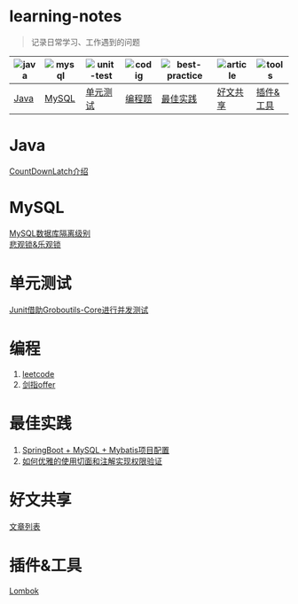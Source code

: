 # learning-notes
> 记录日常学习、工作遇到的问题

|![java](pic/java.png)|![mysql](pic/db.png)|![unit-test](pic/ut.png)|![codig](pic/coding.png)|![best-practice](pic/practice.png)|![article](pic/article.png)|![tools](pic/tools.png)|
|-|-|-|-|-|-|-|
|[Java](#java)|[MySQL](#mysql)|[单元测试](#unit-test)|[编程题](#coding)|[最佳实践](#best-practice)|[好文共享](#article-share)|[插件&工具](#plugin-tool)|

# <span id="java">Java</span>
[CountDownLatch介绍](java/CountDownLatch.md)

# <span id="mysql">MySQL</span>
[MySQL数据库隔离级别](mysql/MySQL数据库隔离级别.md)<br>
[悲观锁&乐观锁](mysql/悲观锁&乐观锁.md)

# <span id="unit-test">单元测试</span>
[Junit借助Groboutils-Core进行并发测试](单元测试/Junit借助Groboutils-Core进行并发测试.md)

# <span id="coding">编程</span>
1. [leetcode](编程题/leetcode/catalog.md)
2. [剑指offer](编程题/剑指offer/catalog.md)

# <span id="best-practice">最佳实践</span>
1. [SpringBoot + MySQL + Mybatis项目配置](最佳实践/SpringBoot+MySQL+Mybatis项目配置.md)
2. [如何优雅的使用切面和注解实现权限验证](最佳实践/如何优雅的使用切面和注解实现权限验证.md)

# <span id="article-share">好文共享</span>
[文章列表](好文共享/article-list.md)

# <span id="plugin-tool">插件&工具</span>
[Lombok](plugin-tool/lombok/catalog.md)






